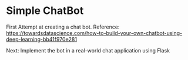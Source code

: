 # Simple ChatBot
 
 First Attempt at creating a chat bot. 
 Reference: https://towardsdatascience.com/how-to-build-your-own-chatbot-using-deep-learning-bb41f970e281
 
 Next: Implement the bot in a real-world chat application using Flask

